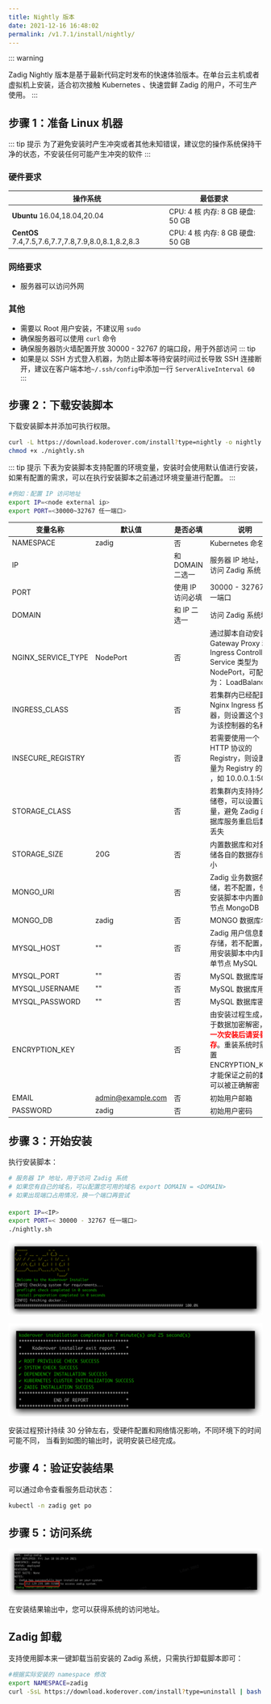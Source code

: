 ```yaml
---
title: Nightly 版本
date: 2021-12-16 16:48:02
permalink: /v1.7.1/install/nightly/
---
```

::: warning

 Zadig Nightly 版本是基于最新代码定时发布的快速体验版本。在单台云主机或者虚拟机上安装，适合初次接触 Kubernetes 、快速尝鲜 Zadig 的用户，不可生产使用。
:::
## 步骤 1：准备 Linux 机器

::: tip 提示
为了避免安装时产生冲突或者其他未知错误，建议您的操作系统保持干净的状态，不安装任何可能产生冲突的软件
:::

### 硬件要求

|  操作系统                                               |  最低要求                         |
| ------------------------------------------------------ | ---------------------------------|
| **Ubuntu** 16.04,18.04,20.04                           | CPU: 4 核  内存: 8 GB  硬盘: 50 GB |
| **CentOS** 7.4,7.5,7.6,7.7,7.8,7.9,8.0,8.1,8.2,8.3     | CPU: 4 核  内存: 8 GB  硬盘: 50 GB |


### 网络要求
- 服务器可以访问外网

### 其他
- 需要以 Root 用户安装，不建议用 `sudo`
- 确保服务器可以使用 `curl` 命令
- 确保服务器防火墙配置开放 30000 - 32767 的端口段，用于外部访问
::: tip
- 如果是以 SSH 方式登入机器，为防止脚本等待安装时间过长导致 SSH 连接断开，建议在客户端本地`~/.ssh/config`中添加一行 `ServerAliveInterval 60`
:::

## 步骤 2：下载安装脚本

下载安装脚本并添加可执行权限。
```bash
curl -L https://download.koderover.com/install?type=nightly -o nightly.sh
chmod +x ./nightly.sh
```

::: tip 提示
下表为安装脚本支持配置的环境变量，安装时会使用默认值进行安装，如果有配置的需求，可以在执行安装脚本之前通过环境变量进行配置。
:::

```bash
#例如：配置 IP 访问地址
export IP=<node external ip>
export PORT=<30000~32767 任一端口>
```

| 变量名称                   | 默认值                       | 是否必填         | 说明                                                                                                                                                       |
| -------------------------- | ---------------------------- | ---              | ----------------------                                                                                                                                     |
| NAMESPACE                  | zadig                        | 否               | Kubernetes 命名空间                                                                                                                                        |
| IP                         |                              | 和 DOMAIN 二选一 | 服务器 IP 地址，用于访问 Zadig 系统                                                                                                                        |
| PORT                       |                              | 使用 IP 访问必填 | 30000 - 32767 任一端口                                                                                                                                     |
| DOMAIN                     |                              | 和 IP 二选一     | 访问 Zadig 系统域名                                                                                                                                        |
| NGINX_SERVICE_TYPE         | NodePort                     | 否               | 通过脚本自动安装的 Gateway Proxy 和 Ingress Controller Service 类型为 NodePort，可配置为： LoadBalancer                                                    |
| INGRESS_CLASS              |                              | 否               | 若集群内已经配置了 Nginx Ingress 控制器，则设置这个变量为该控制器的名称                                                                                    |
| INSECURE_REGISTRY          |                              | 否               | 若需要使用一个 HTTP 协议的 Registry，则设置该变量为 Registry 的地址 ，如 10.0.0.1:5000                                                                     |
| STORAGE_CLASS              |                              | 否               | 若集群内支持持久存储卷，可以设置该变量，避免 Zadig 的数据库服务重启后数据丢失                                                                              |
| STORAGE_SIZE               | 20G                          | 否               | 内置数据库和对象存储各自的数据存储大小                                                                                                                     |
| MONGO_URI                  |                              | 否               | Zadig 业务数据存储，若不配置，使用安装脚本中内置的单节点 MongoDB                                                                                           |
| MONGO_DB                   | zadig                        | 否               | MONGO 数据库名称                                                                                                                                           |
| MYSQL_HOST                 | ""                           | 否               | Zadig 用户信息数据存储，若不配置，使用安装脚本中内置的单节点 MySQL                                                                                         |
| MYSQL_PORT                 | ""                           | 否               | MySQL 数据库端口                                                                                                                                           |
| MYSQL_USERNAME             | ""                           | 否               | MySQL 数据库用户名                                                                                                                                         |
| MYSQL_PASSWORD             | ""                           | 否               | MySQL 数据库密码                                                                                                                                           |
| ENCRYPTION_KEY             |                              | 否               | 由安装过程生成，用于数据加密解密，<font color=#FF000 >**第一次安装后请妥善保存**</font>。重装系统时需设置 ENCRYPTION_KEY，才能保证之前的数据可以被正确解密 |
| EMAIL                      | admin@example.com            | 否               | 初始用户邮箱                                                                                                                                               |
| PASSWORD                   | zadig                        | 否               | 初始用户密码                                                                                                                                               |

## 步骤 3：开始安装

执行安装脚本：

```bash
# 服务器 IP 地址，用于访问 Zadig 系统
# 如果您有自己的域名，可以配置您可用的域名 export DOMAIN = <DOMAIN>
# 如果出现端口占用情况，换一个端口再尝试

export IP=<IP>
export PORT=< 30000 - 32767 任一端口>
./nightly.sh
```

![安装参数输入](./_images/all_in_one_install_prompt.png)


![预期安装结果](./_images/all_in_one_success.png)

安装过程预计持续 30 分钟左右，受硬件配置和网络情况影响，不同环境下的时间可能不同，
当看到如图的输出时，说明安装已经完成。
## 步骤 4：验证安装结果

可以通过命令查看服务启动状态：

```bash
kubectl -n zadig get po
```
## 步骤 5：访问系统

![预期安装结果](./_images/get_endpoint.png)

在安装结果输出中，您可以获得系统的访问地址。

## Zadig 卸载

支持使用脚本来一键卸载当前安装的 Zadig 系统，只需执行卸载脚本即可：

```bash
#根据实际安装的 namespace 修改
export NAMESPACE=zadig
curl -SsL https://download.koderover.com/install?type=uninstall | bash
```
